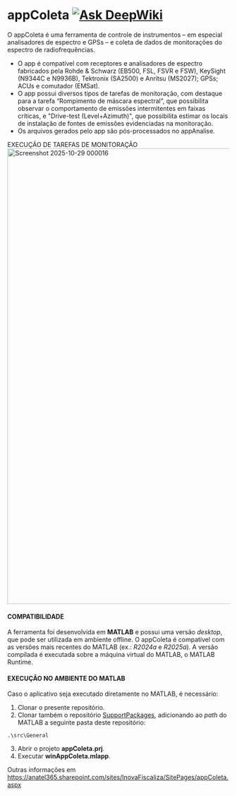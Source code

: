 # appColeta  [![Ask DeepWiki](https://deepwiki.com/badge.svg)](https://deepwiki.com/InovaFiscaliza/appColeta)

O appColeta é uma ferramenta de controle de instrumentos – em especial analisadores de espectro e GPSs – e coleta de dados de monitorações do espectro de radiofrequências. 
- O app é compatível com receptores e analisadores de espectro fabricados pela Rohde & Schwarz (EB500, FSL, FSVR e FSW), KeySight (N9344C e N9936B), Tektronix (SA2500) e Anritsu (MS2027); GPSs; ACUs e comutador (EMSat). 
- O app possui diversos tipos de tarefas de monitoração, com destaque para a tarefa “Rompimento de máscara espectral”, que possibilita observar o comportamento de emissões intermitentes em faixas críticas, e "Drive-test (Level+Azimuth)", que possibilita estimar os locais de instalação de fontes de emissões evidenciadas na monitoração.
- Os arquivos gerados pelo app são pós-processados no appAnalise.

EXECUÇÃO DE TAREFAS DE MONITORAÇÃO
<img width="1920" height="1032" alt="Screenshot 2025-10-29 000016" src="https://github.com/user-attachments/assets/14e88598-e296-40a7-88f2-373466e31530" />

#### COMPATIBILIDADE  
A ferramenta foi desenvolvida em **MATLAB** e possui uma versão *desktop*, que pode ser utilizada em ambiente offline. O appColeta é compatível com as versões mais recentes do MATLAB (ex.: *R2024a* e *R2025a*). A versão compilada é executada sobre a máquina virtual do MATLAB, o MATLAB Runtime.  

#### EXECUÇÃO NO AMBIENTE DO MATLAB  
Caso o aplicativo seja executado diretamente no MATLAB, é necessário:
1. Clonar o presente repositório.
2. Clonar também o repositório [SupportPackages](https://github.com/InovaFiscaliza/SupportPackages), adicionando ao *path* do MATLAB a seguinte pasta deste repositório:  
```
.\src\General
```

3. Abrir o projeto **appColeta.prj**.
4. Executar **winAppColeta.mlapp**.

Outras informações em https://anatel365.sharepoint.com/sites/InovaFiscaliza/SitePages/appColeta.aspx
